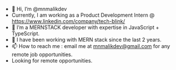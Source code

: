 - 👋 Hi, I’m @mnmalikdev
- Currently, I am working as a Product Development Intern @ https://www.linkedin.com/company/tech-blink/
- 👀 I’m a MERNSTACK developer with expertise in JavaScript + TypeScript.
- 🌱 I have been working with MERN stack since the last 2 years.
- 📫 How to reach me : email me at mnmalikdev@gmail.com for any remote job opportunities.
- Looking for remote opportunities.

<!---
mnmalikdev/mnmalikdev is a ✨ special ✨ repository because its `README.md` (this file) appears on your GitHub profile.
You can click the Preview link to take a look at your changes.
--->
